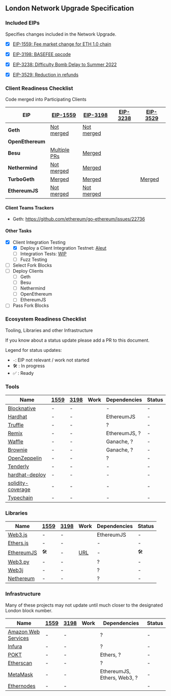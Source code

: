 ## London Network Upgrade Specification

### Included EIPs
Specifies changes included in the Network Upgrade.

  - [x] [EIP-1559: Fee market change for ETH 1.0 chain](https://eips.ethereum.org/EIPS/eip-1559)
  - [x] [EIP-3198: BASEFEE opcode](https://eips.ethereum.org/EIPS/eip-3198)
  - [x] [EIP-3238: Difficulty Bomb Delay to Summer 2022](https://eips.ethereum.org/EIPS/eip-3238)
  - [x] [EIP-3529: Reduction in refunds](https://eips.ethereum.org/EIPS/eip-3529)


### Client Readiness Checklist
Code merged into Participating Clients

| EIP | [EIP-1559](https://eips.ethereum.org/EIPS/eip-1559) | [EIP-3198](https://eips.ethereum.org/EIPS/eip-3198) | [EIP-3238](https://eips.ethereum.org/EIPS/eip-3238) | [EIP-3529](https://eips.ethereum.org/EIPS/eip-3529) | 
|------------------|------|-------|--------|---------|
| **Geth**         | [Not merged](https://github.com/ethereum/go-ethereum/pull/22617) | [Not merged](https://github.com/ethereum/go-ethereum/pull/22617) | 
| **OpenEthereum** | 
| **Besu**         | [Multiple PRs](https://github.com/hyperledger/besu/pulls?q=is%3Apr+1559) | [Merged](https://github.com/hyperledger/besu/pull/2123)
| **Nethermind**   | [Not merged](https://github.com/NethermindEth/nethermind/pull/3023) | [Merged](https://github.com/NethermindEth/nethermind/pull/2985)
| **TurboGeth**    | [Merged](https://github.com/ledgerwatch/turbo-geth/pull/1704) | [Merged](https://github.com/ledgerwatch/turbo-geth/pull/1704) | | [Merged](https://github.com/ledgerwatch/turbo-geth/pull/1853) |
| **EthereumJS**   | [Not merged](https://github.com/ethereumjs/ethereumjs-monorepo/pull/1148) | [Not merged](https://github.com/ethereumjs/ethereumjs-monorepo/pull/1148)

#### Client Teams Trackers

* Geth: https://github.com/ethereum/go-ethereum/issues/22736 

#### Other Tasks
 
- [x] Client Integration Testing
  - [x] Deploy a Client Integration Testnet: [Aleut](https://github.com/ethereum/eth1.0-specs/blob/master/network-upgrades/client-integration-testnets/aleut.md)
  - [ ] Integration Tests: [WIP](https://hackmd.io/@SduYUIHbT6a6DHUpikAcFQ/BJP9arcB_/%2FuID06YEhSj2uFzEviDIaJQ)
  - [ ] Fuzz Testing
 - [ ] Select Fork Blocks
 - [ ] Deploy Clients
   - [ ]  Geth
   - [ ]  Besu
   - [ ]  Nethermind
   - [ ]  OpenEthereum
   - [ ]  EthereumJS
 - [ ] Pass Fork Blocks

### Ecosystem Readiness Checklist
Tooling, Libraries and other Infrastructure

If you know about a status update please add a PR to this document.

Legend for status updates:

- `-`: EIP not relevant / work not started
- 🛠️ : In progress
- ✅ : Ready

### Tools

| Name | [1559][eip-1559-link] | [3198][eip-3198-link] | Work | Dependencies | Status
|---|---|---|---|---|---|
| [Blocknative][blocknative-link]        | - | - |          | -      | - 
| [Hardhat][hardhat-link]        | - | - |          | EthereumJS      | - 
| [Truffle][truffle-link]        | - | - |          | ?               | - 
| [Remix][remix-link]            | - | - |          | EthereumJS, ?   | -
| [Waffle][waffle-link]          | - | - |          | Ganache, ?      | -
| [Brownie][brownie-link]          | - | - |          | Ganache, ?      | -
| [OpenZeppelin][oz-link]        | - | - |          | ?               | -
| [Tenderly][tenderly-link]        | - | - |          | -      | - 
| [hardhat-deploy][hardhat-deploy-link]        | - | - |          | -      | - 
| [solidity-coverage][solidity-coverage-link]        | - | - |          | -      | - 
| [Typechain][typechain-link]        | - | - |          | -      | - 

[typechain-link]: https://github.com/ethereum-ts/TypeChain
[solidity-coverage-link]: https://github.com/sc-forks/solidity-coverage
[hardhat-deploy-link]: https://github.com/wighawag/hardhat-deploy
[blocknative-link]: https://github.com/blocknative
[hardhat-link]: https://github.com/nomiclabs/hardhat
[truffle-link]: https://github.com/trufflesuite/truffle
[remix-link]: https://github.com/ethereum/remix-project
[waffle-link]: https://github.com/EthWorks/Waffle
[brownie-link]: https://github.com/eth-brownie/brownie
[oz-link]: https://github.com/OpenZeppelin
[tenderly-link]: https://github.com/Tenderly

### Libraries

| Name | [1559][eip-1559-link] | [3198][eip-3198-link] | Work | Dependencies | Status
|---|---|---|---|---|---|
| [Web3.js][web3js-link]        | - | - |          | EthereumJS    | - 
| [Ethers.js][ethers-link]      | - | - |          | -             | - 
| [EthereumJS][ethereumjs-link] | 🛠️ | - | [URL][ethereumjs-work]   | -    | 🛠️ 
| [Web3.py][web3py-link]        | - | - |          | ?             | -
| [Web3j][web3j-link]           | - | - |          | ?             | -
| [Nethereum][nethereum-link]   | - | - |          | ?             | -

[web3js-link]: https://github.com/ChainSafe/web3.js
[ethers-link]: https://github.com/ethers-io/ethers.js
[ethereumjs-link]: https://github.com/ethereumjs/ethereumjs-monorepo
[ethereumjs-work]: https://github.com/ethereumjs/ethereumjs-monorepo/issues/1211
[web3py-link]: https://github.com/ethereum/web3.py
[web3j-link]: https://github.com/web3j/web3j
[nethereum-link]: https://github.com/Nethereum/Nethereum

### Infrastructure

Many of these projects may not update until much closer to the designated London block number.

| Name | [1559][eip-1559-link] | [3198][eip-3198-link] | Work | Dependencies | Status
|---|---|---|---|---|---|
| [Amazon Web Services][AWS-link]        | -    | -       |      | ?             | -
| [Infura][infura-link]        | -        | -       |      | ?             | -
| [POKT][pocket-link]        | -        | -       |      | Ethers, ?     | - 
| [Etherscan][etherscan-link] | -        | -       |      | ?           | -
| [MetaMask][metamask-link]   | -        | -       |      | EthereumJS, Ethers, Web3, ? | -
| [Ethernodes][ethernodes-link]   | -        | -       |      |  | -

[AWS-link]: https://aws.amazon.com/
[ethernodes-link]: https://www.ethernodes.org/
[infura-link]: https://github.com/INFURA
[pocket-link]: https://pokt.network/
[etherscan-link]: https://github.com/etherscan
[metamask-link]: https://github.com/MetaMask

[eip-1559-link]: https://eips.ethereum.org/EIPS/eip-1559
[eip-3198-link]: https://eips.ethereum.org/EIPS/eip-3198
